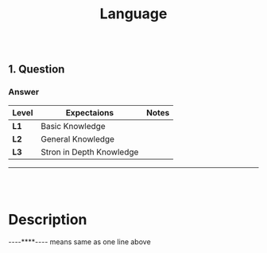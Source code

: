 <h1 align="center"> Language</h1>

<br/><br/>

## 1. Question
### Answer
>


| **Level** | **Expectaions**             | **Notes**       |
|-----------|-----------------------------|-----------------|
| **L1**    | Basic Knowledge             |                 |
| **L2**    | General Knowledge           |                 |
| **L3**    | Stron in Depth Knowledge    |                 |
---
<br/><br/>


# Description
----****----  means same as one line above